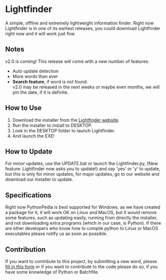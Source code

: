 # Lightfinder
A simple, offline and extremely lightweight information finder.
Right now Lightfinder is in one of its earliest releases, you could download Lightfinder right now and it will work just fine.

## Notes 
v2.0 is coming! This release will come with a new number of features:
 * Auto update detection
 * More words than ever
 * **Search feature**, if word is not found. <br/>
 v2.0 may be released in the next weeks or maybe even months, we will pin the date, if it is definite. 

## How to Use
1. Download the installer from the [Lightfinder website](https://bit.ly/lightfinder).
2. Run the installer to install to DESKTOP.
3. Look in the DESKTOP folder to launch Lightfinder.
4. And launch the EXE!

## How to Update
For minor updates, use the UPDATE.bat or launch the Lightfinder.py, (New feature: Lightfinder now asks you to update!) and say 'yes' or 'y' to update, but this is only for minor updates, for major updates, go to our website and download our installer to update.

## Specifications 
Right now PythonPedia is best supported for Windows, as we have created a package for it, it will work OK on Linux and MacOS, but it would remove some features, such as updating easily, running from directly the installer, and not downloading extra programs (which in our case, is Python). If there are other developers who know how to compile python to Linux or MacOS executables please notify us as soon as possible.

## Contribution
If you want to contribute to this project, by submitting a new word, please [fill in this form](https://form.jotform.com/212341044897052) or if you want to contribute to the code please do so, if you have some knowledge of Python or Batchfile.
